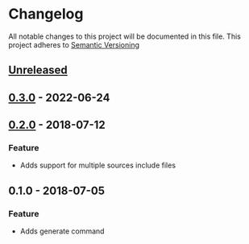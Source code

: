 # Changelog

All notable changes to this project will be documented in this file.
This project adheres to [Semantic Versioning](http://semver.org/spec/v2.0.0.html)


<a name="unreleased"></a>
## [Unreleased]


<a name="0.3.0"></a>
## [0.3.0] - 2022-06-24

<a name="0.2.0"></a>
## [0.2.0] - 2018-07-12
### Feature
- Adds support for multiple sources include files


<a name="0.1.0"></a>
## 0.1.0 - 2018-07-05
### Feature
- Adds generate command


[Unreleased]: https://github.com/kenjones-cisco/dinamo/compare/0.3.0...HEAD
[0.3.0]: https://github.com/kenjones-cisco/dinamo/compare/0.2.0...0.3.0
[0.2.0]: https://github.com/kenjones-cisco/dinamo/compare/0.1.0...0.2.0
